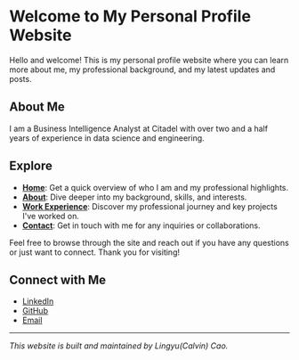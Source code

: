 # Welcome to My Personal Profile Website

Hello and welcome! This is my personal profile website where you can learn more about me, my professional background, and my latest updates and posts.

## About Me

I am a Business Intelligence Analyst at Citadel with over two and a half years of experience in data science and engineering.

## Explore

- **[Home](https://LiNGYuNiverSe.github.io/my-profile-website/)**: Get a quick overview of who I am and my professional highlights.
- **[About](https://LiNGYuNiverSe.github.io/my-profile-website/about.html)**: Dive deeper into my background, skills, and interests.
- **[Work Experience](https://LiNGYuNiverSe.github.io/my-profile-website/work.html)**: Discover my professional journey and key projects I've worked on.
- **[Contact](https://LiNGYuNiverSe.github.io/my-profile-website/contact.html)**: Get in touch with me for any inquiries or collaborations.

Feel free to browse through the site and reach out if you have any questions or just want to connect. Thank you for visiting!

## Connect with Me

- [LinkedIn](https://www.linkedin.com/in/lingyu-calvin-cao-91b10595/)
- [GitHub](https://github.com/LiNGYuNiverSe)
- [Email](mailto:lc3793@nyu.edu)

---

*This website is built and maintained by Lingyu(Calvin) Cao.*
